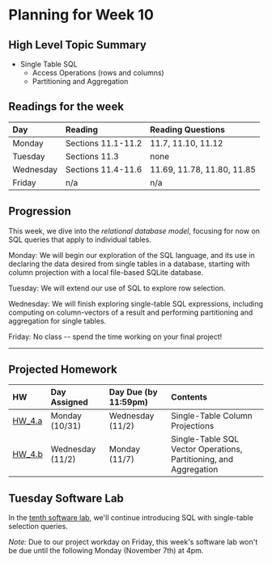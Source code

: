 # Planning for Week 10

## High Level Topic Summary

  - Single Table SQL
      - Access Operations (rows and columns)
      - Partitioning and Aggregation

## Readings for the week

Day        | Reading      | Reading Questions
:--------- |:-------------|:----------------------------------
Monday     | Sections 11.1-11.2 | 11.7, 11.10, 11.12
Tuesday    | Sections 11.3      | none
Wednesday  | Sections 11.4-11.6 | 11.69, 11.78, 11.80, 11.85
Friday     | n/a                | n/a

## Progression

This week, we dive into the *relational database model*, focusing for now on SQL queries that apply to individual tables.

Monday: We will begin our exploration of the SQL language, and its use in declaring the data desired from single tables in a database, starting with column projection with a local file-based SQLite database.

Tuesday: We will extend our use of SQL to explore row selection.

Wednesday: We will finish exploring single-table SQL expressions, including computing on column-vectors of a result and performing partitioning and aggregation for single tables.

Friday: No class -- spend the time working on your final project!

---

## Projected Homework

HW | Day Assigned  | Day Due (by 11:59pm) | Contents
:--|:--------|:--------|:------------
[HW_4.a](../hw/HW_4.a/README.md) | Monday (10/31) | Wednesday (11/2) | Single-Table Column Projections
[HW_4.b](../hw/HW_4.b/README.md) | Wednesday (11/2) | Monday (11/7) | Single-Table SQL Vector Operations, Partitioning, and Aggregation

## Tuesday Software Lab

In the [tenth software lab](../sw_lab/lab_10/README.md), we'll continue introducing SQL with single-table selection queries.

_Note:_ Due to our project workday on Friday, this week's software lab won't be due until the following Monday (November 7th) at 4pm.